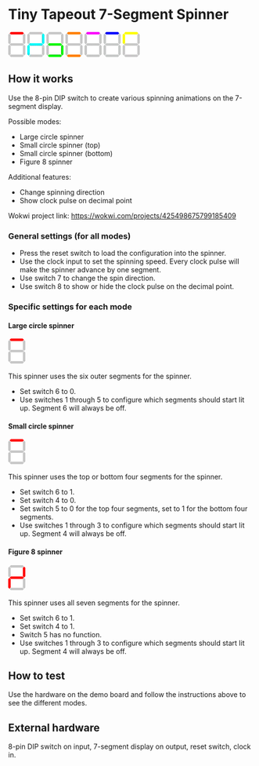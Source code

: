 <!---

This file is used to generate your project datasheet. Please fill in the information below and delete any unused
sections.

You can also include images in this folder and reference them in the markdown. Each image must be less than
512 kb in size, and the combined size of all images must be less than 1 MB.
-->

# Tiny Tapeout 7-Segment Spinner

![](animations/l.gif)
![](animations/e200.gif)
![](animations/b166.gif)
![](animations/d117.gif)
![](animations/ee66.gif)
![](animations/t33.gif)
![](animations/ll133.gif)


## How it works

Use the 8-pin DIP switch to create various spinning animations on the 7-segment display.

Possible modes:
- Large circle spinner
- Small circle spinner (top)
- Small circle spinner (bottom)
- Figure 8 spinner

Additional features:
- Change spinning direction
- Show clock pulse on decimal point

Wokwi project link:
https://wokwi.com/projects/425498675799185409

### General settings (for all modes)

- Press the reset switch to load the configuration into the spinner.
- Use the clock input to set the spinning speed. Every clock pulse will make the spinner advance by one segment.
- Use switch 7 to change the spin direction.
- Use switch 8 to show or hide the clock pulse on the decimal point.

### Specific settings for each mode

#### Large circle spinner

![](animations/l.gif)

This spinner uses the six outer segments for the spinner.

- Set switch 6 to 0.
- Use switches 1 through 5 to configure which segments should start lit up. Segment 6 will always be off.

#### Small circle spinner

![](animations/t.gif)

This spinner uses the top or bottom four segments for the spinner.

- Set switch 6 to 1.
- Set switch 4 to 0.
- Set switch 5 to 0 for the top four segments, set to 1 for the bottom four segments.
- Use switches 1 through 3 to configure which segments should start lit up. Segment 4 will always be off.

#### Figure 8 spinner

![](animations/e.gif)

This spinner uses all seven segments for the spinner.
- Set switch 6 to 1.
- Set switch 4 to 1.
- Switch 5 has no function.
- Use switches 1 through 3 to configure which segments should start lit up. Segment 4 will always be off.

## How to test

Use the hardware on the demo board and follow the instructions above to see the different modes.

## External hardware

8-pin DIP switch on input, 7-segment display on output, reset switch, clock in.
